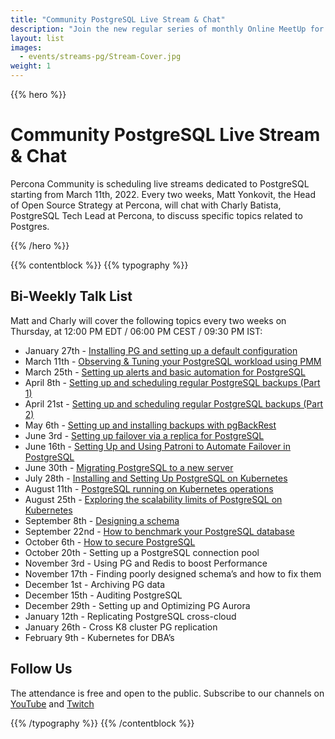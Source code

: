 ```yaml
---
title: "Community PostgreSQL Live Stream & Chat"
description: "Join the new regular series of monthly Online MeetUp for each community every Wednesday on Discord starting from Sept, 8th 2021."
layout: list
images:
  - events/streams-pg/Stream-Cover.jpg
weight: 1
---
```


{{% hero %}}

# Community PostgreSQL Live Stream & Chat

Percona Community is scheduling live streams dedicated to PostgreSQL starting from March 11th, 2022. Every two weeks, Matt Yonkovit, the Head of Open Source Strategy at Percona, will chat with Charly Batista, PostgreSQL Tech Lead at Percona, to discuss specific topics related to Postgres.

{{% /hero %}}

{{% contentblock %}}
{{% typography %}}

## Bi-Weekly Talk List

Matt and Charly will cover the following topics every two weeks on Thursday, at 12:00 PM EDT / 06:00 PM CEST / 09:30 PM IST: 

* January 27th - [Installing PG and setting up a default configuration](/events/streams-pg/2022-01-27-installing-pg-and-setting-up-default-configuration/)
* March 11th - [Observing & Tuning your PostgreSQL workload using PMM](/events/streams-pg/2022-03-11-observing-and-tuning-your-postgresql-workload-using-pmm/)
* March 25th - [Setting up alerts and basic automation for PostgreSQL](/events/streams-pg/2022-03-25-setting-up-alert-and-basic-automation-for-postgresql/)
* April 8th - [Setting up and scheduling regular PostgreSQL backups (Part 1)](/events/streams-pg/2022-04-08-setting-up-and-scheduling-regular-postgresql-backups/)
* April 21st - [Setting up and scheduling regular PostgreSQL backups (Part 2)](/events/streams-pg/2022-04-21-setting-up-and-scheduling-regular-postgresql-backups-2/)
* May 6th - [Setting up and installing backups with pgBackRest](/events/streams-pg/2022-05-06-setting-up-and-installing-backups-with-pgbackrest/)
* June 3rd - [Setting up failover via a replica for PostgreSQL](/events/streams-pg/2022-06-03-setting-up-failover-via-a-replica-for-postgresql/)
* June 16th - [Setting Up and Using Patroni to Automate Failover in PostgreSQL](/events/streams-pg/2022-06-16-setting-up-and-using-patroni-to-automate-failover-in-postgresql)
* June 30th - [Migrating PostgreSQL to a new server](/events/streams-pg/2022-06-30-migrating-postgresql-to-a-new-server/)
* July 28th - [Installing and Setting Up PostgreSQL on Kubernetes](/events/streams-pg/2022-07-28-installing-and-setting-up-postgresql-on-kubernetes/)
* August 11th - [PostgreSQL running on Kubernetes operations](/events/streams-pg/2022-08-11-postgresql-running-on-kubernetes-operations/)
* August 25th - [Exploring the scalability limits of PostgreSQL on Kubernetes](/events/streams-pg/2022-08-25-exploring-the-scalability-limits-of-postgresql-on-kubernetes)
* September 8th - [Designing a schema](2022-09-08-postgresql-designing-a-schema/)
* September 22nd - [How to benchmark your PostgreSQL database](2022-09-22-how-to-benchmark-your-postgresql-database)
* October 6th - [How to secure PostgreSQL](2022-10-06-how-to-secure-postgresql)
* October 20th - Setting up a PostgreSQL connection pool
* November 3rd - Using PG and Redis to boost Performance
* November 17th - Finding poorly designed schema’s and how to fix them
* December 1st - Archiving PG data
* December 15th - Auditing PostgreSQL
* December 29th - Setting up and Optimizing PG Aurora
* January 12th - Replicating PostgreSQL cross-cloud
* January 26th - Cross K8 cluster PG replication
* February 9th - Kubernetes for DBA’s

## Follow Us

The attendance is free and open to the public.
Subscribe to our channels on [YouTube](https://www.youtube.com/watch?v=hTSHb0NU_1E) and [Twitch](https://www.twitch.tv/perconacommunity)

{{% /typography %}}
{{% /contentblock %}}